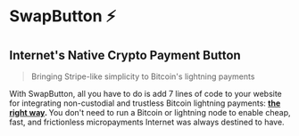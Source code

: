 # SwapButton ⚡
<h2> Internet's Native Crypto Payment Button </h2>

> Bringing Stripe-like simplicity to Bitcoin's lightning payments 

With SwapButton, all you have to do is add 7 lines of code to your website for integrating non-custodial and trustless Bitcoin lightning payments: <b> [the right way](https://www.amazon.in/Bitcoin-Standard-Decentralized-Alternative-Central/dp/1119473861). </b> You don't need to run a Bitcoin or lightning node to enable cheap, fast, and frictionless micropayments Internet was always destined to have.
